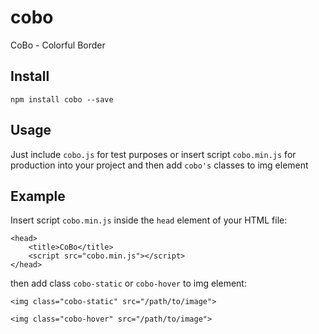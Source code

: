 # cobo
CoBo - Colorful Border

## Install
```
npm install cobo --save
```

## Usage

Just include `cobo.js` for test purposes or insert script `cobo.min.js` for production into your project and then add `cobo's` classes to img element

## Example

Insert script `cobo.min.js` inside the `head` element of your HTML file:

```
<head>
    <title>CoBo</title>
    <script src="cobo.min.js"></script>
</head>
```

then add class `cobo-static` or `cobo-hover` to img element:

```
<img class="cobo-static" src="/path/to/image">
```

```
<img class="cobo-hover" src="/path/to/image">
```